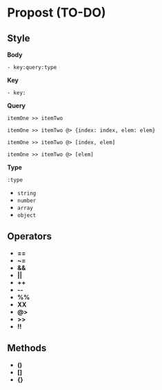 # Propost (TO-DO)

## Style

**Body**
```
- key:query:type
```

**Key**
```
- key:
```

**Query**
```
itemOne >> itemTwo
```

```
itemOne >> itemTwo @> {index: index, elem: elem}
```

```
itemOne >> itemTwo @> [index, elem]
```

```
itemOne >> itemTwo @> [elem]
```

**Type**
```
:type
```

- `string`
- `number`
- `array`
- `object`

## Operators
- **==**
- **~=**
- **&&**
- **||**
- **++**
- **\-\-**
- **%%**
- **XX**
- **@>**
- **>>**
- **!!**

## Methods
- **()**
- **[]**
- **{}**
